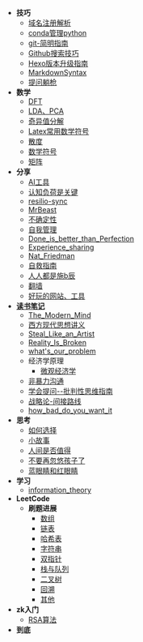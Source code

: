 * **技巧**
  * [域名注册解析](技巧/域名注册解析)
  * [conda管理python](技巧/conda管理python)
  * [git-简明指南](技巧/git-简明指南)
  * [Github搜索技巧](技巧/Github搜索技巧)
  * [Hexo版本升级指南](技巧/Hexo版本升级指南)
  * [MarkdownSyntax](技巧/MarkdownSyntax)
  * [提问躺枪](技巧/提问躺枪)
* **数学**
  * [DFT](数学/DFT)
  * [LDA、PCA](数学/LDA、PCA)
  * [奇异值分解](数学/奇异值分解)
  * [Latex常用数学符号](数学/Latex常用数学符号)
  * [散度](数学/散度)
  * [数学符号](数学/数学符号)
  * [矩阵](数学/矩阵)
* **分享**
  * [AI工具](分享/AI工具)
  * [认知负荷是关键](分享/认知负荷是关键)
  * [resilio-sync](分享/resilio-sync)
  * [MrBeast](分享/MrBeast)
  * [不确定性](分享/不确定性)
  * [自我管理](分享/自我管理)
  * [Done_is_better_than_Perfection](分享/Done_is_better_than_Perfection)
  * [Experience_sharing](分享/Experience_sharing)
  * [Nat_Friedman](分享/Nat_Friedman)
  * [自救指南](分享/自救指南)
  * [人人都是施b辰](分享/人人都是施b辰)
  * [翻墙](分享/翻墙)
  * [好玩的网站、工具](分享/好玩的网站、工具)
* **[读书笔记](读书笔记/)**
  * [The_Modern_Mind](读书笔记/The_Modern_Mind)
  * [西方现代思想讲义](读书笔记/西方现代思想讲义)
  * [Steal_Like_an_Artist](读书笔记/Steal_Like_an_Artist)
  * [Reality_Is_Broken](读书笔记/Reality_Is_Broken)
  * [what's_our_problem](读书笔记/what's_our_problem)
  * 经济学原理
    * [微观经济学](读书笔记/经济学原理/微观经济学)
  * [非暴力沟通](读书笔记/非暴力沟通)
  * [学会提问--批判性思维指南](读书笔记/学会提问--批判性思维指南)
  * [战略论-间接路线](读书笔记/战略论-间接路线)
  * [how_bad_do_you_want_it](读书笔记/how_bad_do_you_want_it)
* **思考**
  * [如何选择](思考/如何选择)
  * [小故事](思考/小故事)
  * [人间是否值得](思考/人间是否值得)
  * [不要再忽悠孩子了](思考/不要再忽悠孩子了)
  * [蓝眼睛和红眼睛](思考/蓝眼睛和红眼睛)
* **学习**
  * [information_theory](学习/information_theory)
* **LeetCode**
  * **刷题进展**
    * [数组](力扣/刷题记录/数组)
    * [链表](力扣/刷题记录/链表)
    * [哈希表](力扣/刷题记录/哈希表)
    * [字符串](力扣/刷题记录/字符串)
    * [双指针](力扣/刷题记录/双指针)
    * [栈与队列](力扣/刷题记录/栈与队列)
    * [二叉树](力扣/刷题记录/二叉树)
    * [回溯](力扣/刷题记录/回溯)
    * [其他](力扣/刷题记录/其他)
* **zk入门**
  * [RSA算法](zk入门/RSA算法)
* **到底**